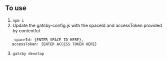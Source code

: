 ## To use
1. ```npm i ```
2. Update the gatsby-config.js with the spaceId and accessToken provided by contentful
  ```
      spaceId: {ENTER SPACE ID HERE},
     accessToken: {ENTER ACCESS TOKEN HERE}
  ```
3. ```gatsby develop```

